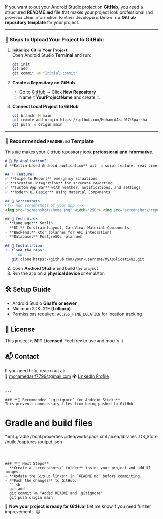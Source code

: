 If you want to put your Android Studio project on **GitHub**, you need a structured **README.md** file that makes your project look professional and provides clear information to other developers. Below is a **GitHub repository template** for your project.

---

### **📌 Steps to Upload Your Project to GitHub:**
1. **Initialize Git in Your Project**  
   Open Android Studio **Terminal** and run:  
   ```sh
   git init
   git add .
   git commit -m "Initial commit"
   ```
   
2. **Create a Repository on GitHub**  
   - Go to [GitHub](https://github.com/) → Click **New Repository**  
   - Name it **YourProjectName** and create it.  
   
3. **Connect Local Project to GitHub**  
   ```sh
   git branch -M main
   git remote add origin https://github.com/MohamedAsif07/Sparsha
   git push -u origin main
   ```

---

### **📄 Recommended `README.md` Template**
This file makes your GitHub repository look **professional and informative**.

```md
# 📱 My Application2
A **Kotlin-based Android application** with a swipe feature, real-time reports, and location-based services.

## ✨ Features
✅ **Swipe to Report** emergency situations  
✅ **Location Integration** for accurate reporting  
✅ **Custom App Bar** with weather, notifications, and settings  
✅ **Modern UI Design** using Material Components  

## 📸 Screenshots
<!-- Add screenshots of your app -->
<img src="screenshots/home.png" width="250"> <img src="screenshots/report.png" width="250">

## 🔧 Tech Stack
- **Language:** Kotlin  
- **UI:** ConstraintLayout, CardView, Material Components  
- **Backend:** Ktor (planned for API integration)  
- **Database:** PostgreSQL (planned)

## 🚀 Installation
1. Clone the repo:  
   ```sh
   git clone https://github.com/your-username/MyApplication2.git
   ```
2. Open **Android Studio** and build the project.  
3. Run the app on a **physical device** or emulator.

## 🛠️ Setup Guide
- Android Studio **Giraffe or newer**  
- Minimum SDK: **21+ (Lollipop)**  
- Permissions required: `ACCESS_FINE_LOCATION` for location tracking

## 📜 License
This project is **MIT Licensed**. Feel free to use and modify it.

## 📬 Contact
If you need help, reach out at:  
📧 mohamedasif7799@gmail.com 
🌍 [LinkedIn Profile](https://linkedin.com/in/yourname)
```

---

### **📂 Recommended `.gitignore` for Android Studio**
This prevents unnecessary files from being pushed to GitHub.

```
# Gradle and build files
*.iml
.gradle
/local.properties
/.idea/workspace.xml
/.idea/libraries
.DS_Store
/build
/captures
/output.json
```

---

### **📌 Next Steps**
- **Create a `screenshots/` folder** inside your project and add UI images.  
- **Update the GitHub links** in `README.md` before committing.  
- **Push the changes** to GitHub:  
  ```sh
  git add .
  git commit -m "Added README and .gitignore"
  git push origin main
  ```

🚀 **Now your project is ready for GitHub!** Let me know if you need further improvements. 😊
